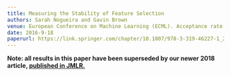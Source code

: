 ```yaml
---
title: Measuring the Stability of Feature Selection 
authors: Sarah Nogueira and Gavin Brown
venue: European Conference on Machine Learning (ECML). Acceptance rate 99/353 (28%). Italy, Sept
date: 2016-9-18
paperurl: https://link.springer.com/chapter/10.1007/978-3-319-46227-1_28
---
```


<b>
Note: all results in this paper have been superseded by our newer 2018 article, <a href="https://www.jmlr.org/papers/volume18/17-514/17-514.pdf">published in JMLR.</a>
</b>

